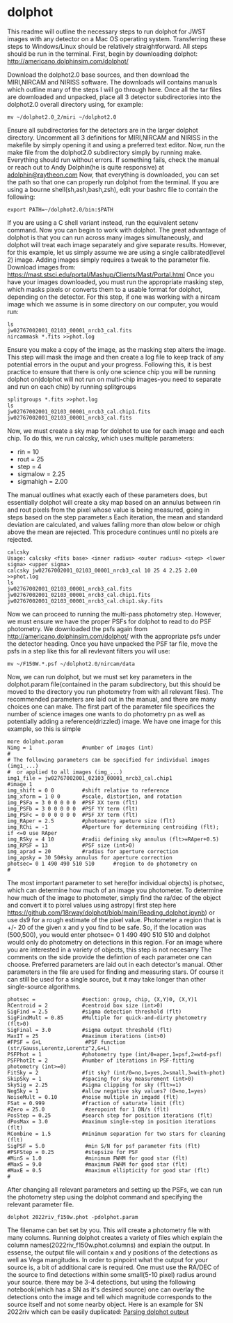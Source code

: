 # dolphot
This readme will outline the necessary steps to run dolphot for JWST images with any detector on a Mac OS operating system. Transferring these steps to Windows/Linux should be relatively straightforward. All steps should be run in the terminal.
First, begin by downloading dolphot: http://americano.dolphinsim.com/dolphot/

Download the dolphot2.0 base sources, and then download the MIRI,NIRCAM and NIRISS software. The downloads will contains manuals which outline many of the steps I will go through here. Once all the tar files are downloaded and unpacked, place all 3 detector subdirectories into the dolphot2.0 overall directory using, for example:
```
mv ~/dolphot2.0_2/miri ~/dolphot2.0
```
Ensure all subdirectories for the detectors are in the larger dolphot directory.
Uncomment all 3 definitions for MIRI,NIRCAM and NIRISS in the makefile by simply opening it and using a preferred text editor.
Now, run the make file from the dolphot2.0 subdirectory simply by running make. Everything should run without errors. If something fails, check the manual or reach out to Andy Dolphin(he is quite responsive) at adolphin@raytheon.com
Now, that everything is downloaded, you can set the path so that one can properly run dolphot from the terminal. If you are using a bourne shell(sh,ash,bash,zsh), edit your bashrc file to contain the following:
```
export PATH=~/dolphot2.0/bin:$PATH
```
If you are using a C shell variant instead, run the equivalent setenv command. Now you can begin to work with dolphot. The great advantage of dolphot is that you can run across many images simultaneously, and dolphot will treat each image separately and give separate results. However, for this example, let us simply assume we are using a single calibrated(level 2) image. Adding images simply requires a tweak to the parameter file. Download images from: https://mast.stsci.edu/portal/Mashup/Clients/Mast/Portal.html
Once you have your images downloaded, you must run the appropriate masking step, which masks pixels or converts them to a usable format for dolphot, depending on the detector. For this step, if one was working with a nircam image which we assume is in some directory on our computer, you would run:
```
ls
jw02767002001_02103_00001_nrcb3_cal.fits
nircammask *.fits >>phot.log
```
Ensure you make a copy of the image, as the masking step alters the image. This step will mask the image and then create a log file to keep track of any potential errors in the ouput and your progress.
Following this, it is best practice to ensure that there is only one science chip you will be running dolphot on(dolphot will not run on multi-chip images-you need to separate and run on each chip) by running splitgroups
```
splitgroups *.fits >>phot.log
ls
jw02767002001_02103_00001_nrcb3_cal.chip1.fits
jw02767002001_02103_00001_nrcb3_cal.fits
```
Now, we must create a sky map for dolphot to use for each image and each chip. To do this, we run calcsky, which uses multiple parameters:

- rin = 10
- rout = 25
- step = 4 
- sigmalow = 2.25
- sigmahigh = 2.00

The manual outlines what exactly each of these parameters does, but essentially dolphot will create a sky map based on an annulus between rin and rout pixels from the pixel whose value is being measured, going in steps based on the step parameter.s Each iteration, the mean and standard deviation are calculated, and values falling more than σlow below or σhigh above
the mean are rejected. This procedure continues until no pixels are rejected.
```
calcsky
Usage: calcsky <fits base> <inner radius> <outer radius> <step> <lower sigma> <upper sigma>
calcsky jw02767002001_02103_00001_nrcb3_cal 10 25 4 2.25 2.00 >>phot.log
ls
jw02767002001_02103_00001_nrcb3_cal.fits jw02767002001_02103_00001_nrcb3_cal.chip1.fits jw02767002001_02103_00001_nrcb3_cal.chip1.sky.fits
```
Now we can proceed to running the multi-pass photometry step. However, we must ensure we have the proper PSFs for dolphot to read to do PSF photometry. We downloaded the psfs again from http://americano.dolphinsim.com/dolphot/ with the appropriate psfs under the detector heading. Once you have unpacked the PSF tar file, move the psfs in a step like this for all revlevant filters you will use:
```
mv ~/F150W.*.psf ~/dolphot2.0/nircam/data
```
Now, we can run dolphot, but we must set key parameters in the dolphot.param file(contained in the param subdirectory, but this should be moved to the directory you run photometry from with all relevant files). The recommended parameters are laid out in the manual, and there are many choices one can make. The first part of the parameter file specifices the number of science images one wants to do photometry pn as well as potentially adding a reference(drizzled) image. We have one image for this example, so this is simple
```
more dolphot.param
Nimg = 1                #number of images (int)
#
# The following parameters can be specified for individual images (img1_...)
#  or applied to all images (img_...)
img1_file = jw02767002001_02103_00001_nrcb3_cal.chip1            #image 1
img_shift = 0 0         #shift relative to reference
img_xform = 1 0 0       #scale, distortion, and rotation
img_PSFa = 3 0 0 0 0 0  #PSF XX term (flt)
img_PSFb = 3 0 0 0 0 0  #PSF YY term (flt)
img_PSFc = 0 0 0 0 0 0  #PSF XY term (flt)
img_RAper = 2.5         #photometry apeture size (flt)
img_RChi = -1           #Aperture for determining centroiding (flt); if <=0 use RAper
img_RSky = 4 10         #radii defining sky annulus (flt>=RAper+0.5)
img_RPSF = 13           #PSF size (int>0)
img_aprad = 20          #radius for aperture correction
img_apsky = 30 50#sky annulus for aperture correction
photsec= 0 1 490 490 510 510      #region to do photometry on
#
```
The most important parameter to set here(for individual objects) is photsec, which can determine how much of an image you photometer. To determine how much of the image to photometer, simply find the ra/dec of the object and convert it to pixrel values using astropy( first step here https://github.com/18rway/dolphot/blob/main/Reading_dolphot.ipynb) or use ds9 for a rough estimate of the pixel value. Photometer a region that is +/- 20 of the given x and y you find to be safe. So, if the location was (500,500), you would enter photsec= 0 1 490 490 510 510 and dolphot would only do photometry on detections in this region. For an image where you are interested in a variety of objects, this step is not necesarry The comments on the side provide the defintion of each parameter one can choose. Preferred parameters are laid out in each detector's manual. Other parameters in the file are used for finding and measuring stars.  Of course it can still be used for a single source, but it may take longer than other single-source algorithms.
```
photsec =               #section: group, chip, (X,Y)0, (X,Y)1
RCentroid = 2           #centroid box size (int>0)
SigFind = 2.5           #sigma detection threshold (flt)
SigFindMult = 0.85      #Multiple for quick-and-dirty photometry (flt>0)
SigFinal = 3.0          #sigma output threshold (flt)
MaxIT = 25              #maximum iterations (int>0)
#FPSF = G+L              #PSF function (str/Gauss,Lorentz,Lorentz^2,G+L)
PSFPhot = 1             #photometry type (int/0=aper,1=psf,2=wtd-psf)
PSFPhotIt = 2           #number of iterations in PSF-fitting photometry (int>=0)
FitSky = 2              #fit sky? (int/0=no,1=yes,2=small,3=with-phot)
SkipSky = 1             #spacing for sky measurement (int>0)
SkySig = 2.25           #sigma clipping for sky (flt>=1)
NegSky = 1              #allow negative sky values? (0=no,1=yes)
NoiseMult = 0.10        #noise multiple in imgadd (flt)
FSat = 0.999            #fraction of saturate limit (flt)
#Zero = 25.0             #zeropoint for 1 DN/s (flt)
PosStep = 0.25          #search step for position iterations (flt)
dPosMax = 3.0           #maximum single-step in position iterations (flt)
RCombine = 1.5          #minimum separation for two stars for cleaning (flt)
SigPSF = 5.0             #min S/N for psf parameter fits (flt)
#PSFStep = 0.25          #stepsize for PSF
#MinS = 1.0              #minimum FWHM for good star (flt)
#MaxS = 9.0              #maximum FWHM for good star (flt)
#MaxE = 0.5              #maximum ellipticity for good star (flt)
#
```
After changing all relevant parameters and setting up the PSFs, we can run the photometry step using the dolphot command and specifying the relevant parameter file.
```
dolphot 2022riv_f150w.phot -pdolphot.param
```
The filename can bet set by you. This will create a photometry file with many columns. Running dolphot creates a variety of files which explain the column names(2022riv_f150w.phot.columns) and explain the output. In essense, the output file will contain x and y positions of the detections as well as Vega mangitudes. In order to pinpoint what the output for your source is, a bit of additional care is required. One must use the RA/DEC of the source to find detections within some small(5-10 pixel) radius around your source. there may be 3-4 detections, but using the following notebook(which has a SN as it's desired source) one can overlay the detections onto the image and tell which magnitude corresponds to the source itself and not some nearby object. Here is an example for SN 2022riv which can be easily duplicated: [Parsing dolphot output](https://github.com/18rway/dolphot/blob/main/Reading_dolphot.ipynb)
